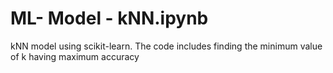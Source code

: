 # ML- Model - kNN.ipynb
kNN model using scikit-learn. The code includes finding the minimum value of k having maximum accuracy
